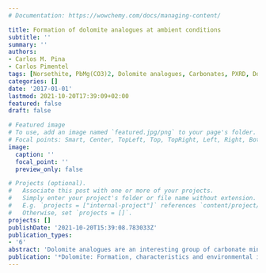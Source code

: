 ```yaml
---
# Documentation: https://wowchemy.com/docs/managing-content/

title: Formation of dolomite analogues at ambient conditions
subtitle: ''
summary: ''
authors:
- Carlos M. Pina
- Carlos Pimentel
tags: [Norsethite, PbMg(CO3)2, Dolomite analogues, Carbonates, PXRD, Dolomite]
categories: []
date: '2017-01-01'
lastmod: 2021-10-20T17:39:09+02:00
featured: false
draft: false

# Featured image
# To use, add an image named `featured.jpg/png` to your page's folder.
# Focal points: Smart, Center, TopLeft, Top, TopRight, Left, Right, BottomLeft, Bottom, BottomRight.
image:
  caption: ''
  focal_point: ''
  preview_only: false

# Projects (optional).
#   Associate this post with one or more of your projects.
#   Simply enter your project's folder or file name without extension.
#   E.g. `projects = ["internal-project"]` references `content/project/deep-learning/index.md`.
#   Otherwise, set `projects = []`.
projects: []
publishDate: '2021-10-20T15:39:08.783033Z'
publication_types:
- '6'
abstract: 'Dolomite analogues are an interesting group of carbonate minerals and synthetic compounds with structures similar to that of dolomite and varied cationic compositions. Some of these dolomite analogues are relatively easy to synthesise from aqueous solutions (e.g. norsethite (BaMg(CO3)2) and PbMg(CO3)2), whereas the formation of others is strongly inhibited (e.g. SrMg(CO3)2 and CdMg(CO3)2). Such a difference in the crystallisation behaviour of compounds with dolomite-like structure gives us the opportunity to investigate the reaction mechanisms which may also control dolomite crystallisation in nature. Recent investigations on the formation of dolomite-analogues at ambient conditions have revealed that: (i) when the formation of these analogues occurs, their crystallisation is always preceded by the formation of amorphous and/or crystalline precursors; (ii) such precursors can be transformed into highly ordered dolomite analogues via dissolution-crystallisation reactions; and (iii) the kinetics of the identified crystallisation-dissolution reactions are strongly dependent on both the concentration and the ratio of cations (e.g. Ba:Mg, Pb:Mg) in the aqueous solutions. In this chapter, we discuss the implications of experiments on the formation of dolomite analogues for a better understanding of dolomite crystallisation in aqueous environments at ambient conditions.'
publication: '*Dolomite: Formation, characteristics and environmental impact*'
---
```

